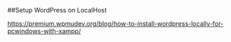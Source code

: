 ##Setup WordPress on LocalHost

https://premium.wpmudev.org/blog/how-to-install-wordpress-locally-for-pcwindows-with-xampp/
